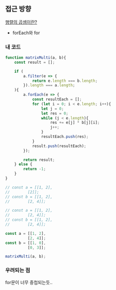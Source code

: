## 접근 방향
[행렬의 곱셈이란?](https://m.blog.naver.com/PostView.naver?isHttpsRedirect=true&blogId=junhyuk7272&logNo=50128686426#:~:text=(2)%20%ED%96%89%EB%A0%AC%EC%9D%98%20%EA%B3%B1%EC%85%88%20%EC%A1%B0%EA%B1%B4%EA%B3%BC%20%EA%B3%B1%EC%85%88%20%EA%B2%B0%EA%B3%BC%EC%9D%98%20%EC%98%88%EC%B8%A1&text=%EC%A6%89%20%EA%B3%B1%EC%85%88%EC%9D%80%20%EC%95%9E%EC%9D%98,%EC%9D%98%20%EA%B0%9C%EC%88%98%22%EA%B0%80%20%EA%B0%99%EC%95%84%EC%95%BC%ED%95%9C%EB%8B%A4.)
* forEach와 for
### 내 코드
```js
function matrixMulti(a, b){
    const result = [];

    if (
        a.filter(e => {
            return e.length === b.length;
        }).length === a.length;
    ){
        a.forEach(e => {
            const resultEach = [];
            for (let i = 0; i < e.length; i++){
                let j = 0;
                let res = 0;
                while (j < e.length){
                    res += e[j] * b[j][i];
                    j++;
                }
                resultEach.push(res);
            }
            result.push(resultEach);
        });

        return result;
    } else {
        return -1;
    }
}

// const a = [[1, 2],
// 	      [2]];
// const b = [[1, 2],
// 	      [2, 4]];

// const a = [[1, 2],
// 	      [2, 4]];
// const b = [[1, 2],
// 	      [2, 4]];

const a = [[1, 2],
	      [2, 4]];
const b = [[1, 0],
	      [0, 3]];

matrixMulti(a, b);
```
### 우려되는 점
for문이 너무 중첩되는듯..